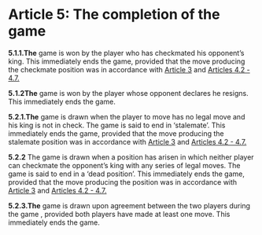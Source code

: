 # Article 5: The completion of the game

**5.1.1.The** game is won by the player who has checkmated his opponent’s king. This immediately ends the game, provided that the move producing the checkmate position was in accordance with [Article 3](./article3) and [Articles 4.2 - 4.7.](./article4)

**5․1․2The** game is won by the player whose opponent declares he resigns. This immediately ends the game.

**5.2.1.The** game is drawn when the player to move has no legal move and his king is not in check. The game is said to end in ‘stalemate’. This immediately ends the game, provided that the move producing the stalemate position was in accordance with [Article 3](./article3) and [Articles 4.2 - 4.7.](./article4)

**5.2.2** The game is drawn when a position has arisen in which neither player can checkmate the opponent’s king with any series of legal moves. The game is said to end in a ‘dead position’. This immediately ends the game, provided that the move producing the position was in accordance with [Article 3](./article3) and [Articles 4.2 - 4.7.](./article4)

**5.2.3.The** game is drawn upon agreement between the two players during the game , provided both players have made at least one move. This immediately ends the game.
